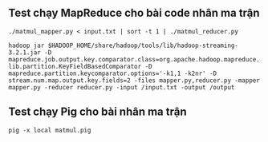 
## Test chạy MapReduce cho bài code nhân ma trận
```./matmul_mapper.py < input.txt | sort -t 1 | ./matmul_reducer.py```

```hadoop jar $HADOOP_HOME/share/hadoop/tools/lib/hadoop-streaming-3.2.1.jar -D mapreduce.job.output.key.comparator.class=org.apache.hadoop.mapreduce.lib.partition.KeyFieldBasedComparator -D mapreduce.partition.keycomparator.options='-k1,1 -k2nr' -D stream.num.map.output.key.fields=2 -files mapper.py,reducer.py -mapper mapper.py -reducer reducer.py -input /input.txt -output /output```

## Test chạy Pig cho bài nhân ma trận
```pig -x local matmul.pig```
